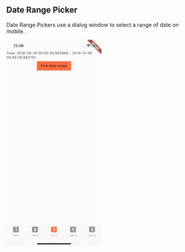 ## Date Range Picker

Date Range Pickers use a dialog window to select a range of date on mobile.

![](images/date_range_picker1.gif)
